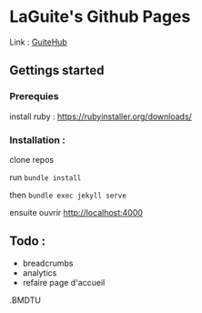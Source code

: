 # LaGuite's Github Pages

Link : [GuiteHub](https://guitehub.github.io)

## Gettings started

### Prerequies

install ruby : https://rubyinstaller.org/downloads/

### Installation :

clone repos

run
`bundle install`

then
`bundle exec jekyll serve`

ensuite ouvrir [http://localhost:4000](http://localhost:4000)

## Todo :
 - breadcrumbs
 - analytics
 - refaire page d'accueil

.BMDTU
